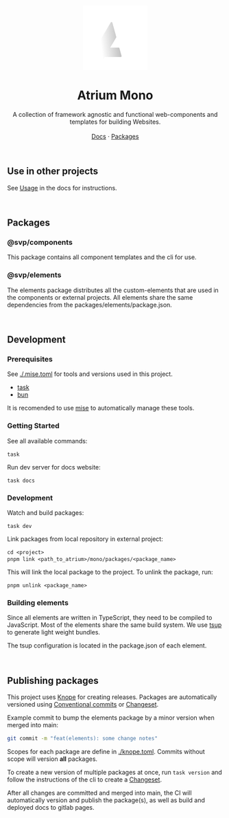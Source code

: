 <p align="center" style="text-align:cetner;">
  <p align="center" style="text-align:cetner;">
   <img width="150" height="150" src="docs/assets/atrium-dark.png" alt="Logo">
  </p>
	<h1 align="center" style="text-align:cetner;"><b>Atrium Mono</b></h1>
	<p align="center" style="text-align:cetner;">
    A collection of framework agnostic and functional web-components and templates for building Websites.
    <br />
    <br />
    <a href="https://svp.pages.s-v.de/atrium/">Docs</a> ·
    <a href="https://gitlab.s-v.de/atrium/-/packages">Packages</a>
    <br />
  </p>
</p>
<br />

## Use in other projects

See [Usage](https://svp.pages.s-v.de/atrium/usage/) in the docs for instructions.

<br />

## Packages

### @svp/components

This package contains all component templates and the cli for use.

### @svp/elements

The elements package distributes all the custom-elements that are used in the components or external projects.
All elements share the same dependencies from the packages/elements/package.json.

<br />

## Development

### Prerequisites

See [./.mise.toml](./.mise.toml) for tools and versions used in this project.

- [task](https://taskfile.dev/)
- [bun](https://bun.sh/)

It is recomended to use [mise](https://github.com/jdxcode/mise) to automatically manage these tools.

### Getting Started

See all available commands:

```shell
task
```

Run dev server for docs website:

```shell
task docs
```

### Development

Watch and build packages:

```shell
task dev
```

Link packages from local repository in external project:

```shell
cd <project>
pnpm link <path_to_atrium>/mono/packages/<package_name>
```

This will link the local package to the project.
To unlink the package, run:

```shell
pnpm unlink <package_name>
```

### Building elements

Since all elements are written in TypeScript, they need to be compiled to JavaScript.
Most of the elements share the same build system. We use [tsup](https://tsup.egoist.dev/) to generate light weight bundles.

The tsup configuration is located in the package.json of each element.

<br/>

## Publishing packages

This project uses [Knope](https://knope.tech/) for creating releases. Packages are automatically versioned using [Conventional commits](https://knope.tech/reference/concepts/conventional-commits/) or [Changeset](https://knope.tech/reference/concepts/changeset/).

Example commit to bump the elements package by a minor version when merged into main:

```bash
git commit -m "feat(elements): some change notes"
```

Scopes for each package are define in [./knope.toml](./knope.toml). Commits without scope will version **all** packages.

To create a new version of multiple packages at once, run `task version` and follow the instructions of the cli to create a [Changeset](https://knope.tech/reference/concepts/changeset/).

After all changes are committed and merged into main, the CI will automatically version and publish the package(s), as well as build and deployed docs to gitlab pages.
